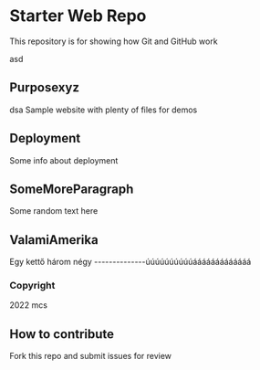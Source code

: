 # Starter Web Repo

This repository is for showing how Git and GitHub work

asd

## Purposexyz

dsa
Sample website with plenty of files for demos

## Deployment

Some info about deployment

## SomeMoreParagraph

Some random text here

## ValamiAmerika

Egy kettő három négy --------------úúúúúúúúúúááááááááááááá

### Copyright

2022 mcs

## How to contribute

Fork this repo and submit issues for review